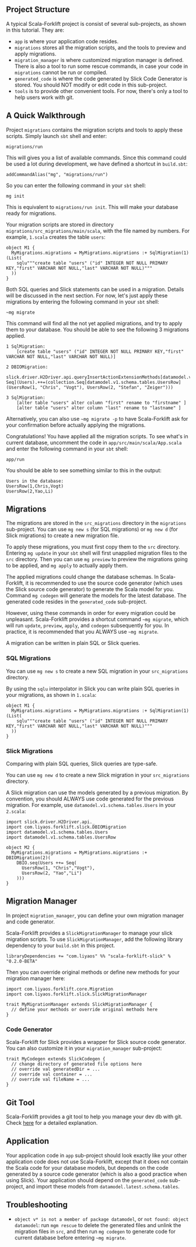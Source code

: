 ## Project Structure

A typical Scala-Forklift project is consist of several sub-projects, as shown in this tutorial. They are:

- `app` is where your application code resides.
- `migrations` stores all the migration scripts, and the tools to preview and apply migrations.
- `migration_manager` is where customized migration manager is defined. There is also a tool to run some rescue commands, in case your code in `migrations` cannot be run or compiled.
- `generated_code` is where the code generated by Slick Code Generator is stored. You should NOT modify or edit code in this sub-project.
- `tools` is to provide other convenient tools. For now, there's only a tool to help users work with git.

## A Quick Walkthrough

Project `migrations` contains the migration scripts and tools to apply these scripts. Simply launch `sbt` shell and enter:

    migrations/run

This will gives you a list of available commands. Since this command could be used a lot during development, we have defined a shortcut in `build.sbt`:

    addCommandAlias("mg", "migrations/run")

So you can enter the following command in your `sbt` shell:

    mg init

This is equivalent to `migrations/run init`. This will make your database ready for migrations.

Your migration scripts are stored in directory `migrations/src_migrations/main/scala`, with the file named by numbers. For example, `1.scala` creates the table `users`:

    object M1 {
      MyMigrations.migrations = MyMigrations.migrations :+ SqlMigration(1)(List(
        sqlu"""create table "users" ("id" INTEGER NOT NULL PRIMARY KEY,"first" VARCHAR NOT NULL,"last" VARCHAR NOT NULL)"""
      ))
    }

Both SQL queries and Slick statements can be used in a migration. Details will be discussed in the next section. For now, let's just apply these migrations by entering the following command in your `sbt` shell:

    ~mg migrate

This command will find all the not yet applied migrations, and try to apply them to your database. You should be able to see the following 3 migrations applied.

    1 SqlMigration:
	    [create table "users" ("id" INTEGER NOT NULL PRIMARY KEY,"first" VARCHAR NOT NULL,"last" VARCHAR NOT NULL)]

    2 DBIOMigration:
        slick.driver.H2Driver.api.queryInsertActionExtensionMethods[datamodel.v1.schema.tables.Users#TableElementType, Seq](Users).++=(collection.Seq[datamodel.v1.schema.tables.UsersRow](UsersRow(1, "Chris", "Vogt"), UsersRow(2, "Stefan", "Zeiger")))

    3 SqlMigration:
	    [alter table "users" alter column "first" rename to "firstname" ]
	    [alter table "users" alter column "last" rename to "lastname" ]

Alternatively, you can also use `~mg migrate -p` to have Scala-Forklift ask for your confirmation before actually applying the migrations.

Congratulations! You have applied all the migration scripts. To see what's in current database, uncomment the code in `app/src/main/scala/App.scala` and enter the following command in your `sbt` shell:

    app/run

You should be able to see something similar to this in the output:

    Users in the database:
    UsersRow(1,Chris,Vogt)
    UsersRow(2,Yao,Li)

## Migrations

The migrations are stored in the `src_migrations` directory in the `migrations` sub-project. You can use `mg new s` (for SQL migrations) or `mg new d` (for Slick migrations) to create a new migration file.

To apply these migrations, you must first copy them to the `src` directory. Entering `mg update` in your `sbt` shell will first unapplied migration files to the `src` directory. Then you can use `mg preview` to preview the migrations going to be applied, and `mg apply` to actually apply them.

The applied migrations could change the database schemas. In Scala-Forklift, it is recommended to use the source code generator (which uses the Slick source code generator) to generate the Scala model for you. Command `mg codegen` will generate the models for the latest database. The generated code resides in the `generated_code` sub-project.

However, using these commands in order for every migration could be unpleasant. Scala-Forklift provides a shortcut command `~mg migrate`, which will run `update`, `preview`, `apply`, and `codegen` subsequently for you. In practice, it is recommended that you ALWAYS use `~mg migrate`.

A migration can be written in plain SQL or Slick queries.

### SQL Migrations

You can use `mg new s` to create a new SQL migration in your `src_migrations` directory.

By using the `sqlu` interpolator in Slick you can write plain SQL queries in your migrations, as shown in `1.scala`:

    object M1 {
      MyMigrations.migrations = MyMigrations.migrations :+ SqlMigration(1)(List(
        sqlu"""create table "users" ("id" INTEGER NOT NULL PRIMARY KEY,"first" VARCHAR NOT NULL,"last" VARCHAR NOT NULL)"""
      ))
    }

### Slick Migrations

Comparing with plain SQL queries, Slick queries are type-safe.

You can use `mg new d` to create a new Slick migration in your `src_migrations` directory.

A Slick migration can use the models generated by a previous migration. By convention, you should ALWAYS use code generated for the previous migration. For example, use `datamodel.v1.schema.tables.Users` in your `2.scala`:

    import slick.driver.H2Driver.api._
    import com.liyaos.forklift.slick.DBIOMigration
    import datamodel.v1.schema.tables.Users
    import datamodel.v1.schema.tables.UsersRow

    object M2 {
      MyMigrations.migrations = MyMigrations.migrations :+ DBIOMigration(2)(
        DBIO.seq(Users ++= Seq(
          UsersRow(1, "Chris","Vogt"),
          UsersRow(2, "Yao","Li")
        )))
    }

## Migration Manager

In project `migration_manager`, you can define your own migration manager and code generator.

Scala-Forklift provides a `SlickMigrationManager` to manage your slick migration scripts. To use `SlickMigrationManager`, add the following library dependency to your `build.sbt` in this project.

    libraryDependencies += "com.liyaos" %% "scala-forklift-slick" % "0.2.0-BETA"

Then you can override original methods or define new methods for your migration manager here:

    import com.liyaos.forklift.core.Migration
    import com.liyaos.forklift.slick.SlickMigrationManager

    trait MyMigrationManager extends SlickMigrationManager {
      // define your methods or override original methods here
    }

### Code Generator

Scala-Forklift for Slick provides a wrapper for Slick source code generator. You can also customize it in your `migration_manager` sub-project:

    trait MyCodegen extends SlickCodegen {
      // change directory of generated file options here
      // override val generatedDir = ...
      // override val container = ...
      // override val fileName = ...
    }

## Git Tool

Scala-Forklift provides a git tool to help you manage your dev db with git. Check [here](/tools/git) for a detailed explanation.

## Application

Your application code in `app` sub-project should look exactly like your other application code does not use Scala-Forklift, except that it does not contain the Scala code for your database models, but depends on the code generated by a source code generator (which is also a good practice when using Slick). Your application should depend on the `generated_code` sub-project, and import these models from `datamodel.latest.schema.tables`.

## Troubleshooting

- `object v* is not a member of package datamodel`, or `not found: object datamodel`: run `mgm rescue` to delete the generated files and unlink the migration files in `src`, and then run `mg codegen` to generate code for current database before entering `~mg migrate`.
